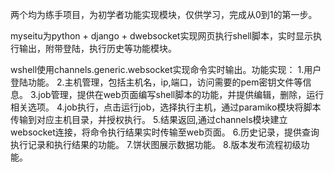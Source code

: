   两个均为练手项目，为初学者功能实现模块，仅供学习，完成从0到1的第一步。

myseitu为python + django + dwebsocket实现网页执行shell脚本，实时显示执行输出，附带登陆，执行历史等功能模块。

wshell使用channels.generic.websocket实现命令实时输出。功能实现：
1.用户登陆功能。
2.主机管理，包括主机名，ip,端口，访问需要的pem密钥文件等信息。
3.job管理，提供在web页面编写shell脚本的功能，并提供编辑，删除，运行相关选项。
4.job执行，点击运行job，选择执行主机，通过paramiko模块将脚本传输到对应主机目录，并授权执行。
5.结果返回,通过channels模块建立websocket连接，将命令执行结果实时传输至web页面。
6.历史记录，提供查询执行记录和执行结果的功能。
7.饼状图展示数据功能。
8.版本发布流程初级功能。
